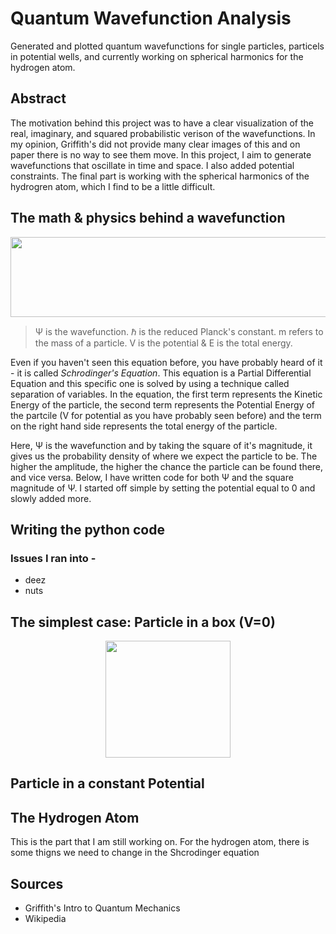 # Quantum Wavefunction Analysis
Generated and plotted quantum wavefunctions for single particles, particels in potential wells, and currently working on spherical harmonics for the hydrogen atom.

## Abstract 
The motivation behind this project was to have a clear visualization of the real, imaginary, and squared probabilistic verison of the wavefunctions. In my opinion, Griffith's did not provide many clear images of this and on paper there is no way to see them move. In this project, I aim to generate wavefunctions that oscillate in time and space. I also added potential constraints. The final part is working with the spherical harmonics of the hydrogren atom, which I find to be a little difficult. 

## The math & physics behind a wavefunction
<p align="center">
  <img 
    width="544"
    height="128"
    src="https://github.com/akhilvreddy/Wavefunction-Analysis/blob/main/version1.png"
  >
</p>

> Ψ is the wavefunction. ℏ is the reduced Planck's constant. m refers to the mass of a particle. V is the potential & E is the total energy. 

Even if you haven't seen this equation before, you have probably heard of it - it is called _Schrodinger's Equation_. This equation is a Partial Differential Equation and this specific one is solved by using a technique called separation of variables. In the equation, the first term represents the Kinetic Energy of the particle, the second term represents the Potential Energy of the partcile (V for potential as you have probably seen before) and the term on the right hand side represents the total energy of the particle. 

Here, Ψ is the wavefunction and by taking the square of it's magnitude, it gives us the probability density of where we expect the particle to be. The higher the amplitude, the higher the chance the particle can be found there, and vice versa. Below, I have written code for both Ψ and the square magnitude of Ψ. I started off simple by setting the potential equal to 0 and slowly added more. 

## Writing the python code

### Issues I ran into - 
- deez
- nuts


## The simplest case: Particle in a box (V=0)
<p align="center">
  <img 
    width="200"
    height="187"
    src="https://github.com/akhilvreddy/Wavefunction-Analysis/blob/main/200px-InfiniteSquareWellAnimation.gif"
  >
</p>

## Particle in a constant Potential

## The Hydrogen Atom
This is the part that I am still working on. For the hydrogen atom, there is some thigns we need to change in the Shcrodinger equation


## Sources
 - Griffith's Intro to Quantum Mechanics
 - Wikipedia



